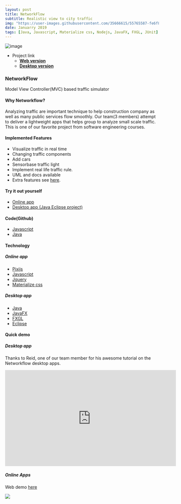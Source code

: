 ```yaml
---
layout: post
title: NetworkFlow
subtitle: Realistic view to city traffic
img: "https://user-images.githubusercontent.com/35666615/55765587-fe6f8a00-5a35-11e9-90aa-df35de9f5b87.gif"
date: Januarry 2019
tags: [Java, Javascript, Materialize css, Nodejs, JavaFX, FXGL, JUnit]
---
```


![image]({{page.img|relative_url}})

- Project link
  - [**Web version**](https://datduyng.github.io/networkflow/)
  - [**Desktop version**](https://github.com/datduyng/networkflow.java)


### NetworkFlow

Model View Controller(MVC) based traffic simulator

#### Why Networkflow?

Analyzing traffic are important technique to help construction company as well as many public services flow smoothly. Our team(3 members) attempt to deliver a lightweight apps that helps group to analyze small scale traffic. This is one of our favorite project from software engineering courses.

#### Implemented Features

-  Visualize traffic in real time
-  Changing traffic components
-  Add cars
-  Sensorbase traffic light
-  Implement real life traffic rule.
-  UML and docs available
-  Extra features see  [here](http://127.0.0.1:8080/Google%20Drive/pPlayground/cityboost/archives/customer-requirement.pdf).

#### Try it out yourself

- [Online app](https://datduyng.github.io/networkflow/simulation.html)
- [Desktop app (Java Eclipse project)](https://github.com/datduyng/networkflow.java)

#### Code(Github)

- [Javascript](https://github.com/datduyng/networkflow)
- [Java](https://github.com/datduyng/networkflow.java)

#### Technology

##### Online app

-   [Pixijs](http://www.pixijs.com/)
-   [Javascript](https://www.javascript.com/)
-   [Jquery](https://jquery.com/)
-   [Materialize css](https://materializecss.com/)

##### Desktop app

-   [Java](https://www.java.com/en/)
-   [JavaFX](https://openjfx.io/)
-   [FXGL](http://almasb.github.io/FXGLGames/)
-   [Eclipse](https://www.eclipse.org/)

#### Quick demo

##### Desktop app

Thanks to Reid, one of our team member for his awesome tutorial on the Networkflow desktop apps.  <br>
<center><iframe width="560" height="315" src="https://www.youtube.com/embed/RATWOtB2y-w" frameborder="0" allow="accelerometer; autoplay; encrypted-media; gyroscope; picture-in-picture" allowfullscreen></iframe></center>

##### Online Apps

Web demo  [here](https://datduyng.github.io/networkflow/simulation.html)

[![](https://user-images.githubusercontent.com/35666615/55765587-fe6f8a00-5a35-11e9-90aa-df35de9f5b87.gif)](https://datduyng.github.io/networkflow/simulation.html)
